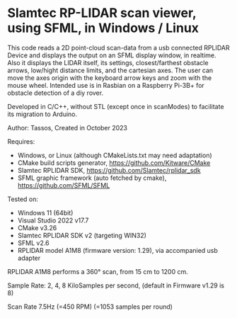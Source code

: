 # Slamtec RP-LIDAR scan viewer, using SFML, in Windows / Linux

This code reads a 2D point-cloud scan-data from a usb connected RPLIDAR Device and displays the output on an SFML display window, in realtime.
Also it displays the LIDAR itself, its settings, closest/farthest obstacle arrows, low/hight distance limits, and the cartesian axes.
The user can move the axes origin with the keyboard arrow keys and zoom with the mouse wheel.
Intended use is in Rasbian on a Raspberry Pi-3B+ for obstacle detection of a diy rover.

Developed in C/C++, without STL (except once in scanModes) to facilitate its migration to Arduino.

Author: Tassos, Created in October 2023

Requires: 
* Windows, or Linux (although CMakeLists.txt may need adaptation)
* CMake build scripts generator, https://github.com/Kitware/CMake
* Slamtec RPLIDAR SDK, https://github.com/Slamtec/rplidar_sdk
* SFML graphic framework (auto fetched by cmake), https://github.com/SFML/SFML

Tested on:
* Windows 11 (64bit)
* Visual Studio 2022 v17.7
* CMake v3.26
* Slamtec RPLIDAR SDK v2 (targeting WIN32)
* SFML v2.6
* RPLIDAR model A1M8 (firmware version: 1.29), via accompanied usb adapter

RPLIDAR A1M8 performs a 360° scan, from 15 cm to 1200 cm.

Sample Rate: 2, 4, 8 KiloSamples per second, (default in Firmware v1.29 is 8)

Scan Rate 7.5Hz (=450 RPM) (=1053 samples per round)
